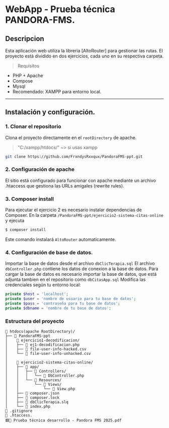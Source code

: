 # WebApp - Prueba técnica PANDORA-FMS.
## Descripcion
Esta aplicación web utiliza la libreria [AltoRouter] para gestionar las rutas.
El proyecto está dividido en dos ejercicios, cada uno en su respectiva carpeta.
> Requisitos
- PHP + Apache
- Compose
- Mysql
- Recomendado: XAMPP para entorno local.
___
## Instalación y configuración.
### 1. Clonar el repositorio
Clona el proyecto directamente en el `rootDirectory` de apache.
> "C:/xampp/htdocs/" ~> si usas xampp
``` bash
git clone https://github.com/FrxndysRxxqux/PandoraFMS-ppt.git
```
### 2. Configuración de apache
El sitio está configurado para funcionar con apache mediante un archivo .htaccess que gestiona las URLs amigales (rewrite rules).
 
### 3. Composer install
Para ejecutar el ejercicio 2 es necesario instalar dependencias de Composer.
En la carpeta `/PandoraFMS-ppt/ejercicio2-sistema-citas-online` y ejecuta
```bash
$ composer install
```
Este comando instalará `AltoRouter` automaticamente.
 
### 4. Configuración de base de datos.
Importar la base de datos desde el archivo `dbClicTerapia.sql`
El archivo `dbController.php` contiene los datos de conexion a la base de datos.
Para cargar la base de datos es necesario importar la base de datos, que está adjunta tambien en el repositorio como `dbCitasApp.sql`
Modifica las credenciales según tu entorno local:
```php
private $host = 'localhost';
private $user = 'nombre de usuario para tu base de datos';
private $pass = 'contraseña para tu base de datos';
private $dbname = 'nombre de tu base de datos';
```
### Estructura del proyecto
```
📁 htdocs(apache RootDirectory)/
├── 📁 PandoraFMS-ppt
│    📁 ejercicio1-decodificacion/
│    ├── 📄 ej1-decodificacion.php
│    ├── 📄 file-user-info-hacked.csv
│    └── 📄 file-user-info-unhacked.csv
│   
│    📁 ejercicio2-sistema-citas-online/
│    ├── 📁 app/
│    │   ├── 📁 Controllers/
│    │   │   └── 📄 DbController.php
│    │   └── 📁 Resources/
│    │       └── 📁 Views/
│    │           └── 📄 View.php
│    ├── 📄 composer.json
│    ├── 📄 composer.lock
│    ├── 📄 dbClicTerapia.slq
│    └── 📄 index.php
📄 .gitignore 
📄 .htaccess.
🟥📄 Prueba técnica desarrollo - Pandora FMS 2025.pdf
```